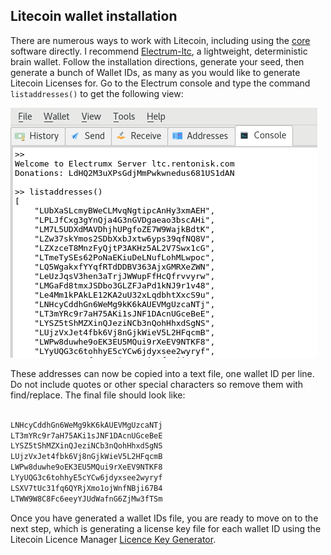 
## Litecoin wallet installation

There are numerous ways to work with Litecoin, including using the [core](https://litecoin.org/) software directly.  I recommend [Electrum-ltc](https://electrum-ltc.org/), a lightweight, deterministic brain wallet. Follow the installation directions, generate your seed, then generate a bunch of Wallet IDs, as many as you would like to generate Litecoin Licenses for.  Go to the Electrum console and type the command <code>listaddresses()</code> to get the following view:

![ltcconsole](ltcconsole.png)

These addresses can now be copied into a text file, one wallet ID per line.  Do not include quotes or other special characters so remove them with find/replace.  The final file should look like:

```bash

LNHcyCddhGn6WeMg9kK6kAUEVMgUzcaNTj 
LT3mYRc9r7aH75AKi1sJNF1DAcnUGceBeE 
LYSZ5tShMZXinQJeziNCb3nQohHhxdSgNS 
LUjzVxJet4fbk6Vj8nGjkWieV5L2HFqcmB 
LWPw8duwhe9oEK3EU5MQui9rXeEV9NTKF8 
LYyUQG3c6tohhyE5cYCw6jdyxsee2wyryf 
LSXV7tUc31fq6QYRjXmo1ojWnfNBji67B4 
LTWW9W8C8Fc6eeyYJUdWafnG6ZjMw3fTSm 

```

Once you have generated a wallet IDs file, you are ready to move on to the next step, which is generating a license key file for each wallet ID using the Litecoin Licence Manager [Licence Key Generator](https://github.com/mbcladwell/LLMLitecoinLicenseGenerator).

